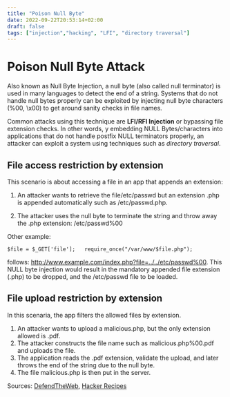 ```yaml
---
title: "Poison Null Byte"
date: 2022-09-22T20:53:14+02:00
draft: false
tags: ["injection","hacking", "LFI", "directory traversal"]
---
```


# Poison Null Byte Attack

Also known as Null Byte Injection, a null byte (also called null terminator) is used in many languages to detect the end of a string. Systems that do not handle null bytes properly can be exploited by injecting null byte characters (%00, \x00) to get around sanity checks in file names.

Common attacks using this technique are **LFI/RFI Injection** or bypassing file extension checks. In other words, y embedding NULL Bytes/characters into applications that do not handle postfix NULL terminators properly, an attacker can exploit a system using techniques such as *directory traversal*.

## File access restriction by extension

This scenario is about accessing a file in an app that appends an extension:

1. An attacker wants to retrieve the file/etc/passwd but an extension .php is appended automatically such as /etc/passwd.php.

2. The attacker uses the null byte to terminate the string and throw away the .php extension: /etc/passwd%00

Other example:

``
$file = $_GET['file'];  
require_once("/var/www/$file.php");  
``

follows: <http://www.example.com/index.php?file=../../etc/passwd%00>. This NULL byte injection would result in the mandatory appended file extension (.php) to be dropped, and the /etc/passwd file to be loaded.

## File upload restriction by extension

In this scenaria, the app filters the allowed files by extension.

1. An attacker wants to upload a malicious.php, but the only extension allowed is .pdf.
2. The attacker constructs the file name such as malicious.php%00.pdf and uploads the file.
3. The application reads the .pdf extension, validate the upload, and later throws the end of the string due to the null byte.
4. The file malicious.php is then put in the server.

Sources: [DefendTheWeb](https://defendtheweb.net/article/common-php-attacks-poison-null-byte), [Hacker Recipes](https://www.thehacker.recipes/web/inputs/null-byte-injection)
